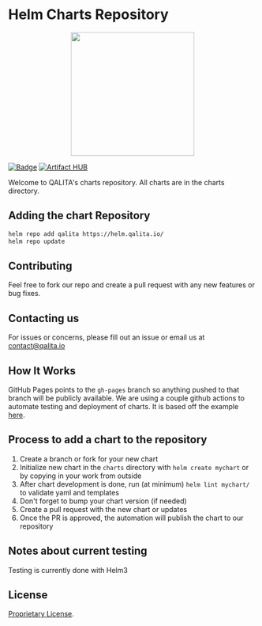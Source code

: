 # Helm Charts Repository

<div style="text-align:center;">
<img width="250px" height="auto" src="https://platform.qalita.io/logo.svg" style="max-width:250px;"/>
</div>

[![Badge](https://github.com/qalita-io/helm/workflows/Release%20Charts/badge.svg?branch=main)](https://github.com//qalita-io/helm/actions)
[![Artifact HUB](https://img.shields.io/endpoint?url=https://artifacthub.io/badge/repository/qalita)](https://artifacthub.io/packages/search?repo=qalita)

Welcome to QALITA's charts repository. All charts are in the charts directory.

## Adding the chart Repository

```bash
helm repo add qalita https://helm.qalita.io/
helm repo update
```

## Contributing

Feel free to fork our repo and create a pull request with any new features or bug fixes.

## Contacting us

For issues or concerns, please fill out an issue or email us at contact@qalita.io

## How It Works

GitHub Pages points to the `gh-pages` branch so anything pushed to that branch will be publicly available. We are using a couple github actions to automate testing and deployment of charts. It is based off the example [here](https://github.com/helm/charts-repo-actions-demo).

## Process to add a chart to the repository

1. Create a branch or fork for your new chart
1. Initialize new chart in the `charts` directory with `helm create mychart` or by copying in your work from outside
1. After chart development is done, run (at minimum) `helm lint mychart/` to validate yaml and templates
1. Don't forget to bump your chart version (if needed)
1. Create a pull request with the new chart or updates
1. Once the PR is approved, the automation will publish the chart to our repository

## Notes about current testing

Testing is currently done with Helm3

## License

[Proprietary License](./LICENSE).
